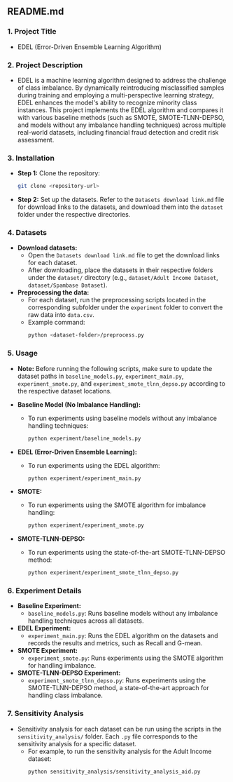 ## README.md

### 1. **Project Title**
   - EDEL (Error-Driven Ensemble Learning Algorithm)

### 2. **Project Description**
   - EDEL is a machine learning algorithm designed to address the challenge of class imbalance. By dynamically reintroducing misclassified samples during training and employing a multi-perspective learning strategy, EDEL enhances the model's ability to recognize minority class instances. This project implements the EDEL algorithm and compares it with various baseline methods (such as SMOTE, SMOTE-TLNN-DEPSO, and models without any imbalance handling techniques) across multiple real-world datasets, including financial fraud detection and credit risk assessment.

### 3. **Installation**
   - **Step 1:** Clone the repository:
     ```bash
     git clone <repository-url>
     ```
   - **Step 2:** Set up the datasets. Refer to the `Datasets download link.md` file for download links to the datasets, and download them into the `dataset` folder under the respective directories.

### 4. **Datasets**
   - **Download datasets:**
     - Open the `Datasets download link.md` file to get the download links for each dataset.
     - After downloading, place the datasets in their respective folders under the `dataset/` directory (e.g., `dataset/Adult Income Dataset`, `dataset/Spambase Dataset`).
   - **Preprocessing the data:**
     - For each dataset, run the preprocessing scripts located in the corresponding subfolder under the `experiment` folder to convert the raw data into `data.csv`.
     - Example command:
       ```bash
       python <dataset-folder>/preprocess.py
       ```

### 5. **Usage**
   - **Note:** Before running the following scripts, make sure to update the dataset paths in `baseline_models.py`, `experiment_main.py`, `experiment_smote.py`, and `experiment_smote_tlnn_depso.py` according to the respective dataset locations.

   - **Baseline Model (No Imbalance Handling):**
     - To run experiments using baseline models without any imbalance handling techniques:
       ```bash
       python experiment/baseline_models.py
       ```
   - **EDEL (Error-Driven Ensemble Learning):**
     - To run experiments using the EDEL algorithm:
       ```bash
       python experiment/experiment_main.py
       ```
   - **SMOTE:**
     - To run experiments using the SMOTE algorithm for imbalance handling:
       ```bash
       python experiment/experiment_smote.py
       ```
   - **SMOTE-TLNN-DEPSO:**
     - To run experiments using the state-of-the-art SMOTE-TLNN-DEPSO method:
       ```bash
       python experiment/experiment_smote_tlnn_depso.py
       ```

### 6. **Experiment Details**
   - **Baseline Experiment:**
     - `baseline_models.py`: Runs baseline models without any imbalance handling techniques across all datasets.
   - **EDEL Experiment:**
     - `experiment_main.py`: Runs the EDEL algorithm on the datasets and records the results and metrics, such as Recall and G-mean.
   - **SMOTE Experiment:**
     - `experiment_smote.py`: Runs experiments using the SMOTE algorithm for handling imbalance.
   - **SMOTE-TLNN-DEPSO Experiment:**
     - `experiment_smote_tlnn_depso.py`: Runs experiments using the SMOTE-TLNN-DEPSO method, a state-of-the-art approach for handling class imbalance.

### 7. **Sensitivity Analysis**
   - Sensitivity analysis for each dataset can be run using the scripts in the `sensitivity_analysis/` folder. Each `.py` file corresponds to the sensitivity analysis for a specific dataset.
     - For example, to run the sensitivity analysis for the Adult Income dataset:
       ```bash
       python sensitivity_analysis/sensitivity_analysis_aid.py
       ```
